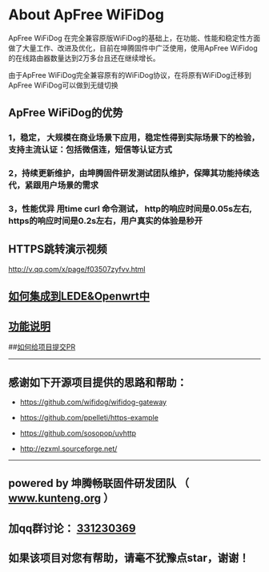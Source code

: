 # About ApFree WiFiDog
ApFree WiFiDog 在完全兼容原版WiFiDog的基础上，在功能、性能和稳定性方面做了大量工作、改进及优化，目前在坤腾固件中广泛使用，使用ApFree WiFidog的在线路由器数量达到2万多台且还在继续增长。

由于ApFree WiFiDog完全兼容原有的WiFiDog协议，在将原有WiFiDog迁移到ApFree WiFiDog可以做到无缝切换

## ApFree WiFiDog的优势
### 1，稳定， 大规模在商业场景下应用，稳定性得到实际场景下的检验，支持主流认证：包括微信连，短信等认证方式
### 2，持续更新维护，由坤腾固件研发测试团队维护，保障其功能持续迭代，紧跟用户场景的需求
### 3，性能优异 用time curl 命令测试， http的响应时间是0.05s左右, https的响应时间是0.2s左右，用户真实的体验是秒开

## HTTPS跳转演示视频

http://v.qq.com/x/page/f03507zyfvv.html

## [如何集成到LEDE&Openwrt中](https://github.com/KunTengRom/package_apfree_wifidog)


## [功能说明](https://github.com/liudf0716/apfree_wifidog/edit/master/doc/%E5%8A%9F%E8%83%BD%E8%AF%B4%E6%98%8E.md)

##[如何给项目提交PR](https://github.com/liudf0716/apfree_wifidog/blob/master/doc/%E5%A6%82%E4%BD%95%E7%BB%99%E9%A1%B9%E7%9B%AE%E6%8F%90%E4%BA%A4PR.md)


---

## 感谢如下开源项目提供的思路和帮助：

- https://github.com/wifidog/wifidog-gateway  

- https://github.com/ppelleti/https-example

- https://github.com/sosopop/uvhttp

- http://ezxml.sourceforge.net/

----

## powered by 坤腾畅联固件研发团队 （ www.kunteng.org ）
## 加qq群讨论： [331230369](https://jq.qq.com/?_wv=1027&k=4ADDSev)

## 如果该项目对您有帮助，请毫不犹豫点star，谢谢！
